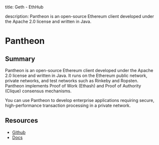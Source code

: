 title: Geth - EthHub

description: Pantheon is an open-source Ethereum client developed under the Apache 2.0 license and written in Java.

# Pantheon

## Summary

Pantheon is an open-source Ethereum client developed under the Apache 2.0 license and written in Java. It runs on the Ethereum public network, private networks, and test networks such as Rinkeby and Ropsten. Pantheon implements Proof of Work \(Ethash\) and Proof of Authority \(Clique\) consensus mechanisms.

You can use Pantheon to develop enterprise applications requiring secure, high-performance transaction processing in a private network.

## Resources

* [Github](https://github.com/PegaSysEng/pantheon)
* [Docs](https://docs.pantheon.pegasys.tech)

